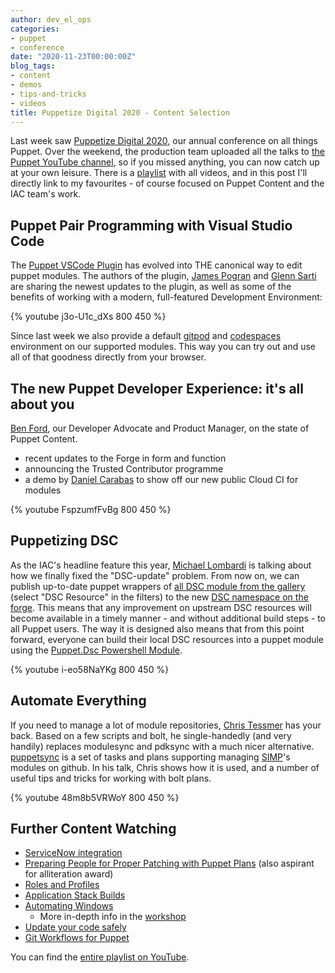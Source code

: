 ```yaml
---
author: dev_el_ops
categories:
- puppet
- conference
date: "2020-11-23T00:00:00Z"
blog_tags:
- content
- demos
- tips-and-tricks
- videos
title: Puppetize Digital 2020 - Content Selection
---
```


Last week saw [Puppetize Digital 2020](https://digital.puppetize.com/), our annual conference on all things Puppet.
Over the weekend, the production team uploaded all the talks to [the Puppet YouTube channel](https://www.youtube.com/user/PuppetLabsInc/videos), so if you missed anything, you can now catch up at your own leisure.
There is a [playlist](https://www.youtube.com/playlist?list=PLV86BgbREluXpEPnW_Bb4kgZAlGit4EnW) with all videos, and in this post I'll directly link to my favourites - of course focused on Puppet Content and the IAC team's work.

## Puppet Pair Programming with Visual Studio Code

The [Puppet VSCode Plugin](https://puppet-vscode.github.io/) has evolved into THE canonical way to edit puppet modules.
The authors of the plugin, [James Pogran](https://www.linkedin.com/in/jamespogran/) and [Glenn Sarti](https://www.linkedin.com/in/glenn-sarti/) are sharing the newest updates to the plugin, as well as some of the benefits of working with a modern, full-featured Development Environment:

{% youtube j3o-U1c_dXs 800 450 %}

Since last week we also provide a default [gitpod](https://gitpod.io) and [codespaces](https://github.com/features/codespaces) environment on our supported modules. This way you can try out and use all of that goodness directly from your browser.

## The new Puppet Developer Experience: it's all about you

[Ben Ford](https://www.linkedin.com/in/binford2k/), our Developer Advocate and Product Manager, on the state of Puppet Content.

* recent updates to the Forge in form and function
* announcing the Trusted Contributor programme
* a demo by [Daniel Carabas](https://www.linkedin.com/in/daniel-carabas-b2bb0851/) to show off our new public Cloud CI for modules

{% youtube FspzumfFvBg 800 450 %}

## Puppetizing DSC

As the IAC's headline feature this year, [Michael Lombardi](https://www.linkedin.com/in/michaeltlombardi/) is talking about how we finally fixed the "DSC-update" problem.
From now on, we can publish up-to-date puppet wrappers of [all DSC module from the gallery](https://www.powershellgallery.com/packages) (select "DSC Resource" in the filters) to the new [DSC namespace on the forge](https://forge.puppet.com/dsc).
This means that any improvement on upstream DSC resources will become available in a timely manner - and without additional build steps - to all Puppet users.
The way it is designed also means that from this point forward, everyone can build their local DSC resources into a puppet module using the [Puppet.Dsc Powershell Module](https://www.powershellgallery.com/packages/Puppet.Dsc).


{% youtube i-eo58NaYKg 800 450 %}

## Automate Everything

If you need to manage a lot of module repositories, [Chris Tessmer](https://github.com/op-ct) has your back.
Based on a few scripts and bolt, he single-handedly (and very handily) replaces modulesync and pdksync with a much nicer alternative.
[puppetsync](https://github.com/op-ct/puppetsync) is a set of tasks and plans supporting managing [SIMP](https://forge.puppet.com/simp)'s modules on github.
In his talk, Chris shows how it is used, and a number of useful tips and tricks for working with bolt plans.


{% youtube 48m8b5VRWoY 800 450 %}


## Further Content Watching

* [ServiceNow integration](https://www.youtube.com/watch?v=mDhmxH0hi9Q&list=PLV86BgbREluXpEPnW_Bb4kgZAlGit4EnW&index=5)
* [Preparing People for Proper Patching with Puppet Plans](https://www.youtube.com/watch?v=PEn5UZR0bso&list=PLV86BgbREluXpEPnW_Bb4kgZAlGit4EnW&index=8) (also aspirant for alliteration award)
* [Roles and Profiles](https://www.youtube.com/watch?v=55KSc63W1_E&list=PLV86BgbREluXpEPnW_Bb4kgZAlGit4EnW&index=18)
* [Application Stack Builds](https://www.youtube.com/watch?v=hYdF5vJu_HA&list=PLV86BgbREluXpEPnW_Bb4kgZAlGit4EnW&index=20)
* [Automating Windows](https://www.youtube.com/watch?v=xLF6UkzpBQ4&list=PLV86BgbREluXpEPnW_Bb4kgZAlGit4EnW&index=24)
  * More in-depth info in the [workshop](https://www.youtube.com/watch?v=NFnVSENjRGs&list=PLV86BgbREluXpEPnW_Bb4kgZAlGit4EnW&index=43)
* [Update your code safely](https://www.youtube.com/watch?v=bbZ9T3Hp_xI&list=PLV86BgbREluXpEPnW_Bb4kgZAlGit4EnW&index=26)
* [Git Workflows for Puppet](https://www.youtube.com/watch?v=8FblErxC1OY&list=PLV86BgbREluXpEPnW_Bb4kgZAlGit4EnW&index=33)

You can find the [entire playlist on YouTube](https://www.youtube.com/playlist?list=PLV86BgbREluXpEPnW_Bb4kgZAlGit4EnW).
